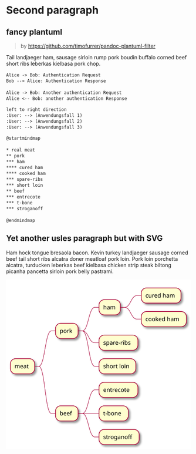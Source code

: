 # Second paragraph 
## fancy plantuml
> by https://github.com/timofurrer/pandoc-plantuml-filter

Tail landjaeger ham, sausage sirloin rump pork boudin buffalo corned beef short ribs leberkas kielbasa pork chop.

```{.plantuml width=50%}
Alice -> Bob: Authentication Request
Bob --> Alice: Authentication Response

Alice -> Bob: Another authentication Request
Alice <-- Bob: another authentication Response
```

```plantuml
left to right direction
:User: --> (Anwendungsfall 1)
:User: --> (Anwendungsfall 2)
:User: --> (Anwendungsfall 3)
```

```plantuml
@startmindmap

* real meat
** pork
*** ham
**** cured ham
**** cooked ham
*** spare-ribs
*** short loin
** beef
*** entrecote
*** t-bone
*** stroganoff

@endmindmap
```

## Yet another usles paragraph but with SVG
Ham hock tongue bresaola bacon. Kevin turkey landjaeger sausage corned beef tail short ribs alcatra doner meatloaf pork loin. Pork loin porchetta alcatra, turducken leberkas beef kielbasa chicken strip steak biltong picanha pancetta sirloin pork belly pastrami.

![an svg](img-svg.svg)
